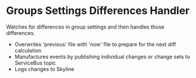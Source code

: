 # Groups Settings Differences Handler
Watches for differences in group settings and then handles those differences.

* Overwrites 'previous' file with 'now' file to prepare for the next diff calculation
* Manufactures events by publishing individual changes or change sets to ServiceBus topic
* Logs changes to Skyline
